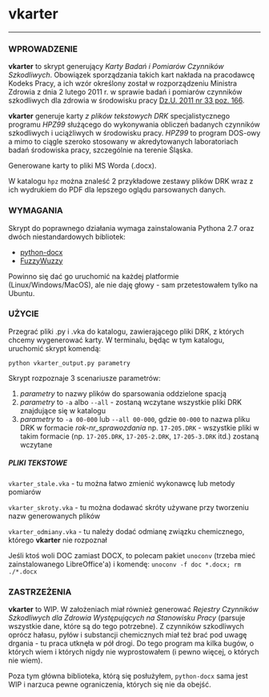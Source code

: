# vkarter
----

### WPROWADZENIE

**vkarter** to skrypt generujący *Karty Badań i Pomiarów Czynników Szkodliwych*. Obowiązek sporządzania takich kart nakłada na pracodawcę Kodeks Pracy, a ich wzór określony został w rozporządzeniu Ministra Zdrowia z dnia 2 lutego 2011 r. w sprawie badań i pomiarów czynników szkodliwych dla zdrowia w środowisku pracy [Dz.U. 2011 nr 33 poz. 166](http://isap.sejm.gov.pl/DetailsServlet?id=WDU20110330166 "Dz.U. 2011 nr 33 poz. 166").

**vkarter** generuje karty *z plików tekstowych DRK* specjalistycznego programu *HPZ99* służącego do wykonywania obliczeń badanych czynników szkodliwych i uciążliwych w środowisku pracy. *HPZ99* to program DOS-owy a mimo to ciągle szeroko stosowany w akredytowanych laboratoriach badań środowiska pracy, szczególnie na terenie Śląska.

Generowane karty to pliki MS Worda (.docx).

W katalogu `hpz` można znaleść 2 przykładowe zestawy plików DRK wraz z ich wydrukiem do PDF dla lepszego oglądu parsowanych danych.

### WYMAGANIA

Skrypt do poprawnego działania wymaga zainstalowania Pythona 2.7 oraz dwóch niestandardowych bibliotek:

- [python-docx](https://python-docx.readthedocs.io/en/latest/user/install.html "python-docx")
- [FuzzyWuzzy](https://github.com/seatgeek/fuzzywuzzy "FuzzyWuzzy")

Powinno się dać go uruchomić na każdej platformie (Linux/Windows/MacOS), ale nie daję głowy - sam przetestowałem tylko na Ubuntu.

### UŻYCIE

Przegrać pliki .py i .vka do katalogu, zawierającego pliki DRK, z których chcemy wygenerować karty. W terminalu, będąc w tym katalogu, uruchomić skrypt komendą:

`python vkarter_output.py parametry`

Skrypt rozpoznaje 3 scenariusze parametrów:

1) *parametry* to nazwy plików do sparsowania oddzielone spacją
2) *parametry* to `-a` albo `--all` - zostaną wczytane wszystkie pliki DRK znajdujące się w katalogu
3) *parametry* to `-a 00-000` lub `--all 00-000`, gdzie `00-000` to nazwa pliku DRK w formacie *rok-nr_sprawozdania* np. `17-205.DRK` - wszystkie pliki w takim formacie (np. `17-205.DRK`, `17-205-2.DRK`, `17-205-3.DRK` itd.) zostaną wczytane

##### PLIKI TEKSTOWE

`vkarter_stale.vka` - tu można łatwo zmienić wykonawcę lub metody pomiarów

`vkarter_skroty.vka` - tu można dodawać skróty używane przy tworzeniu nazw generowanych plików

`vkarter_odmiany.vka` - tu należy dodać odmianę związku chemicznego, którego **vkarter** nie rozpoznał

Jeśli ktoś woli DOC zamiast DOCX, to polecam pakiet `unoconv` (trzeba mieć zainstalowanego LibreOffice'a) i komendę:
`unoconv -f doc *.docx; rm ./*.docx`

### ZASTRZEŻENIA

**vkarter** to WIP. W założeniach miał również generować *Rejestry Czynników Szkodliwych dla Zdrowia Występujących na Stanowisku Pracy* (parsuje wszystkie dane, które są do tego potrzebne). Z czynników szkodliwych oprócz hałasu, pyłów i substancji chemicznych miał też brać pod uwagę drgania - tu praca utknęła w pół drogi. Do tego program ma kilka bugów, o których wiem i których nigdy nie wyprostowałem (i pewno więcej, o których nie wiem). 

Poza tym główna biblioteka, którą się posłużyłem, `python-docx` sama jest WIP i narzuca pewne ograniczenia, których się nie da obejść.



